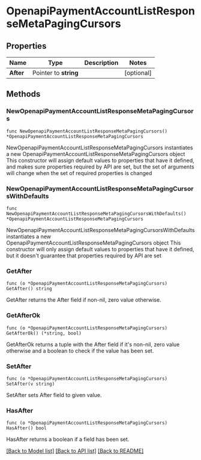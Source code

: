 # OpenapiPaymentAccountListResponseMetaPagingCursors

## Properties

Name | Type | Description | Notes
------------ | ------------- | ------------- | -------------
**After** | Pointer to **string** |  | [optional] 

## Methods

### NewOpenapiPaymentAccountListResponseMetaPagingCursors

`func NewOpenapiPaymentAccountListResponseMetaPagingCursors() *OpenapiPaymentAccountListResponseMetaPagingCursors`

NewOpenapiPaymentAccountListResponseMetaPagingCursors instantiates a new OpenapiPaymentAccountListResponseMetaPagingCursors object
This constructor will assign default values to properties that have it defined,
and makes sure properties required by API are set, but the set of arguments
will change when the set of required properties is changed

### NewOpenapiPaymentAccountListResponseMetaPagingCursorsWithDefaults

`func NewOpenapiPaymentAccountListResponseMetaPagingCursorsWithDefaults() *OpenapiPaymentAccountListResponseMetaPagingCursors`

NewOpenapiPaymentAccountListResponseMetaPagingCursorsWithDefaults instantiates a new OpenapiPaymentAccountListResponseMetaPagingCursors object
This constructor will only assign default values to properties that have it defined,
but it doesn't guarantee that properties required by API are set

### GetAfter

`func (o *OpenapiPaymentAccountListResponseMetaPagingCursors) GetAfter() string`

GetAfter returns the After field if non-nil, zero value otherwise.

### GetAfterOk

`func (o *OpenapiPaymentAccountListResponseMetaPagingCursors) GetAfterOk() (*string, bool)`

GetAfterOk returns a tuple with the After field if it's non-nil, zero value otherwise
and a boolean to check if the value has been set.

### SetAfter

`func (o *OpenapiPaymentAccountListResponseMetaPagingCursors) SetAfter(v string)`

SetAfter sets After field to given value.

### HasAfter

`func (o *OpenapiPaymentAccountListResponseMetaPagingCursors) HasAfter() bool`

HasAfter returns a boolean if a field has been set.


[[Back to Model list]](../README.md#documentation-for-models) [[Back to API list]](../README.md#documentation-for-api-endpoints) [[Back to README]](../README.md)


